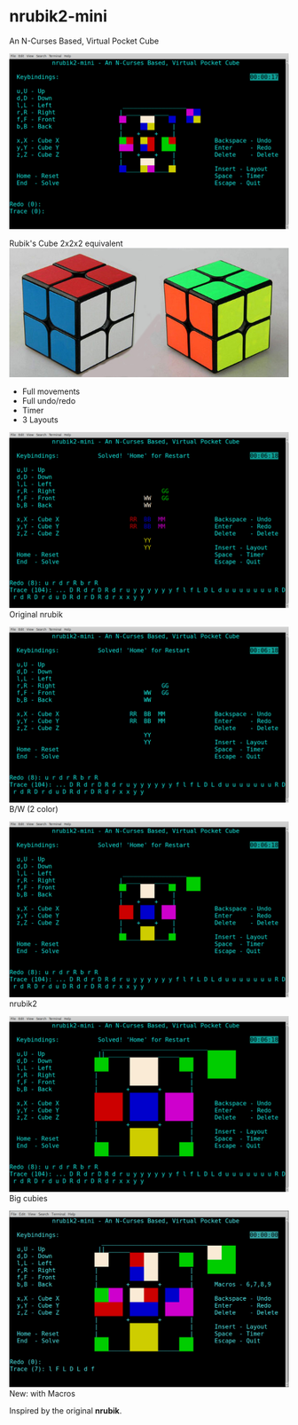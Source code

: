 # nrubik2-mini
An N-Curses Based, Virtual Pocket Cube

![Mini-Cube](image/nrubik2-mini.jpg?raw=true)

 Rubik's Cube 2x2x2 equivalent
![Pocket-Cube](image/pocket-cube.jpg?raw=true)

 - Full movements
 - Full undo/redo
 - Timer
 - 3 Layouts

![Mode 1](image/nrubik2-mini-mode1.jpg?raw=true)
Original nrubik

![Mode 0](image/nrubik2-mini-mode0.jpg?raw=true)
B/W (2 color)

![Mode 2](image/nrubik2-mini-mode2.jpg?raw=true)
nrubik2

![Mode 3](image/nrubik2-mini-mode3.jpg?raw=true)
Big cubies

![Macros 3](image/nrubik2-mini-macros.jpg?raw=true)
New: with Macros

Inspired by the original **nrubik**.
